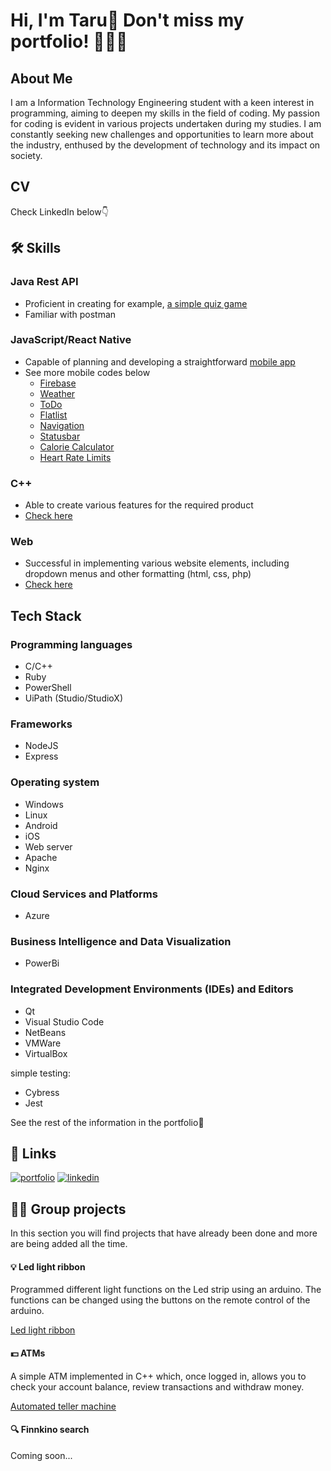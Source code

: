
# Hi, I'm Taru👋 Don't miss my portfolio! 👀👩‍💻


## About Me
I am a Information Technology Engineering student with a keen interest in programming, aiming to deepen my skills in the field of coding. My passion for coding is evident in various projects undertaken during my studies. I am constantly seeking new challenges and opportunities to learn more about the industry, enthused by the development of technology and its impact on society.


## CV
Check LinkedIn below👇
## 🛠 Skills

### Java Rest API
- Proficient in creating for example, [a simple quiz game](https://github.com/TaruPe/quiz-game.git)
- Familiar with postman

### JavaScript/React Native
- Capable of planning and developing a straightforward [mobile app](https://github.com/TaruPe/budget.git)
- See more mobile codes below
    - [Firebase](https://github.com/TaruPe/firebase.git)
    - [Weather](https://github.com/TaruPe/weather.git)
    - [ToDo](https://github.com/TaruPe/todo.git)
    - [Flatlist](https://github.com/TaruPe/flatlist.git)
    - [Navigation](https://github.com/TaruPe/navigation.git)
    - [Statusbar](https://github.com/TaruPe/statusbar.git)
    - [Calorie Calculator](https://github.com/TaruPe/calorie-calculator.git)
    - [Heart Rate Limits](https://github.com/TaruPe/heart-rate-limits.git)

### C++
- Able to create various features for the required product
- [Check here](https://github.com/TaruPe/Led-valonauha.git)

### Web
- Successful in implementing various website elements, including dropdown menus and other formatting (html, css, php)
- [Check here](https://github.com/TaruPe/Web.git)








## Tech Stack
### Programming languages
- C/C++
- Ruby
- PowerShell
- UiPath (Studio/StudioX)

### Frameworks
- NodeJS
- Express

### Operating system
- Windows
- Linux
- Android
- iOS
- Web server
- Apache
- Nginx

### Cloud Services and Platforms
- Azure

### Business Intelligence and Data Visualization
- PowerBi

### Integrated Development Environments (IDEs) and Editors
- Qt
- Visual Studio Code
- NetBeans
- VMWare
- VirtualBox

simple testing:
- Cybress
- Jest

See the rest of the information in the portfolio👀
## 🔗 Links
[![portfolio](https://img.shields.io/badge/my_portfolio-000?style=for-the-badge&logo=ko-fi&logoColor=white)](https://tarupe.github.io/)
[![linkedin](https://img.shields.io/badge/linkedin-0A66C2?style=for-the-badge&logo=linkedin&logoColor=white)](https://www.linkedin.com/in/taru-p-56249521a)

## 🙋‍♀️ Group projects
In this section you will find projects that have already been done and more are being added all the time.

#### 💡 Led light ribbon

Programmed different light functions on the Led strip using an arduino. The functions can be changed using the buttons on the remote control of the arduino.

[Led light ribbon](https://github.com/TaruPe/Led-valonauha.git)


#### 💵 ATMs

A simple ATM implemented in C++ which, once logged in, allows you to check your account balance, review transactions and withdraw money. 

[Automated teller machine](https://github.com/bank-tvt23kmo/group_20.git)


#### 🔍 Finnkino search

Coming soon...
